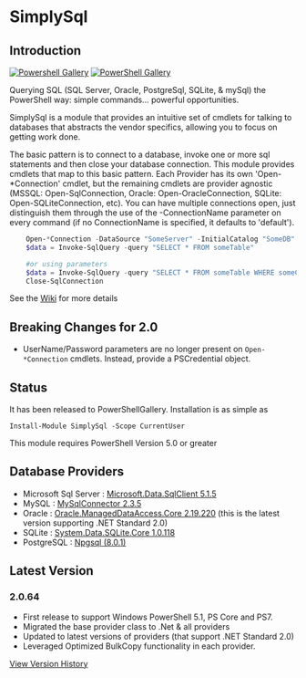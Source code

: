 # SimplySql

## Introduction

[![Powershell Gallery](https://img.shields.io/powershellgallery/v/SimplySql.svg)](https://www.powershellgallery.com/packages/SimplySql/)
[![PowerShell Gallery](https://img.shields.io/powershellgallery/dt/SimplySql.svg)](https://www.powershellgallery.com/packages/SimplySql/)

Querying SQL (SQL Server, Oracle, PostgreSql, SQLite, & mySql) the PowerShell way: simple commands... powerful opportunities.

SimplySql is a module that provides an intuitive set of cmdlets for talking to databases that abstracts the vendor specifics, allowing you to focus on getting work done.

The basic pattern is to connect to a database, invoke one or more sql statements and then close your database connection. This module provides cmdlets that map to this basic pattern.  Each Provider has its own 'Open-*Connection' cmdlet, but the remaining cmdlets are provider agnostic (MSSQL: Open-SqlConnection, Oracle: Open-OracleConnection, SQLite: Open-SQLiteConnection, etc).  You can have multiple connections open, just distinguish them through the use of the -ConnectionName parameter on every command (if no ConnectionName is specified, it defaults to 'default').

```Powershell
    Open-*Connection -DataSource "SomeServer" -InitialCatalog "SomeDB"
    $data = Invoke-SqlQuery -query "SELECT * FROM someTable"

    #or using parameters
    $data = Invoke-SqlQuery -query "SELECT * FROM someTable WHERE someCol = @var" -Parameters @{var = 'a value'}
    Close-SqlConnection
```

See the [Wiki](https://github.com/mithrandyr/SimplySql/wiki) for more details

## Breaking Changes for 2.0
- UserName/Password parameters are no longer present on `Open-*Connection` cmdlets.  Instead, provide a PSCredential object.

## Status

It has been released to PowerShellGallery.  Installation is as simple as

    Install-Module SimplySql -Scope CurrentUser

This module requires PowerShell Version 5.0 or greater

## Database Providers

- Microsoft Sql Server : [Microsoft.Data.SqlClient 5.1.5](https://www.nuget.org/packages/Microsoft.Data.SqlClient/5.1.5)
- MySQL : [MySqlConnector 2.3.5](https://www.nuget.org/packages/MySqlConnector/2.3.5)
- Oracle : [Oracle.ManagedDataAccess.Core 2.19.220](https://www.nuget.org/packages/Oracle.ManagedDataAccess.Core/2.19.220) (this is the latest version supporting .NET Standard 2.0)
- SQLite : [System.Data.SQLite.Core 1.0.118](https://www.nuget.org/packages/System.Data.SQLite.Core/1.0.118)
- PostgreSQL : [Npgsql (8.0.1)](https://www.nuget.org/packages/Npgsql/8.0.1)

## Latest Version

### 2.0.64
* First release to support Windows PowerShell 5.1, PS Core and PS7.
* Migrated the base provider class to .Net & all providers
* Updated to latest versions of providers (that support .NET Standard 2.0)
* Leveraged Optimized BulkCopy functionality in each provider.

[View Version History](VersionHistory.md)
